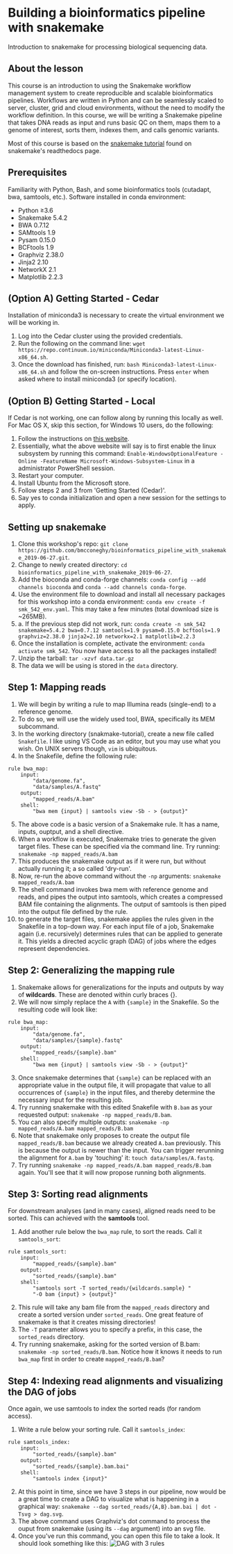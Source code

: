 # Building a bioinformatics pipeline with snakemake
Introduction to snakemake for processing biological sequencing data.
## About the lesson
This course is an introduction to using the Snakemake workflow management system to create reproducible and scalable bioinformatics pipelines. Workflows are written in Python and can be seamlessly scaled to server, cluster, grid and cloud environments, without the need to modify the workflow definition. In this course, we will be writing a Snakemake pipeline that takes DNA reads as input and runs basic QC on them, maps them to a genome of interest, sorts them, indexes them, and calls genomic variants.

Most of this course is based on the [snakemake tutorial](https://snakemake.readthedocs.io/en/stable/tutorial/tutorial.html) found on snakemake's readthedocs page.

## Prerequisites
Familiarity with Python, Bash, and some bioinformatics tools (cutadapt, bwa, samtools, etc.).
Software installed in conda environment:
* Python ≥3.6
* Snakemake 5.4.2
* BWA 0.7.12
* SAMtools 1.9
* Pysam 0.15.0
* BCFtools 1.9
* Graphviz 2.38.0
* Jinja2 2.10
* NetworkX 2.1
* Matplotlib 2.2.3

## (Option A) Getting Started - Cedar
Installation of miniconda3 is necessary to create the virtual environment we will be working in.
1. Log into the Cedar cluster using the provided credentials.
2. Run the following on the command line: `wget https://repo.continuum.io/miniconda/Miniconda3-latest-Linux-x86_64.sh`.
3. Once the download has finished, run: `bash Miniconda3-latest-Linux-x86_64.sh` and follow the on-screen instructions. Press `enter` when asked where to install miniconda3 (or specify location).

## (Option B) Getting Started - Local
If Cedar is not working, one can follow along by running this locally as well. For Mac OS X, skip this section, for Windows 10 users, do the following:
1. Follow the instructions on [this website](https://itsfoss.com/install-bash-on-windows/).
2. Essentially, what the above website will say is to first enable the linux subsystem by running this command: `Enable-WindowsOptionalFeature -Online -FeatureName Microsoft-Windows-Subsystem-Linux` in a administrator PowerShell session.
3. Restart your computer.
4. Install Ubuntu from the Microsoft store.
5. Follow steps 2 and 3 from 'Getting Started (Cedar)'.
6. Say yes to conda initialization and open a new session for the settings to apply.

## Setting up snakemake
1. Clone this workshop's repo: `git clone https://github.com/bmcconeghy/bioinformatics_pipeline_with_snakemake_2019-06-27.git`.
2. Change to newly created directory: `cd bioinformatics_pipeline_with_snakemake_2019-06-27`.
3. Add the bioconda and conda-forge channels: `conda config --add channels bioconda` and `conda --add channels conda-forge`.
4. Use the environment file to download and install all necessary packages for this workshop into a conda environment: `conda env create -f smk_542_env.yaml`. This may take a few minutes (total download size is ~265MB).
4. a. If the previous step did not work, run: `conda create -n smk_542 snakemake=5.4.2 bwa=0.7.12 samtools=1.9 pysam=0.15.0 bcftools=1.9 graphviz=2.38.0 jinja2=2.10 networkx=2.1 matplotlib=2.2.3`
5. Once the installation is complete, activate the environment: `conda activate smk_542`. You now have access to all the packages installed!
6. Unzip the tarball: `tar -xzvf data.tar.gz`
7. The data we will be using is stored in the `data` directory.

## Step 1: Mapping reads
1. We will begin by writing a rule to map Illumina reads (single-end) to a reference genome.
2. To do so, we will use the widely used tool, BWA, specifically its MEM subcommand.
3. In the working directory (snakmake-tutorial), create a new file called `Snakefile`. I like using VS Code as an editor, but you may use what you wish. On UNIX servers though, `vim` is ubiquitous.
4. In the Snakefile, define the following rule:
```
rule bwa_map:
    input:
        "data/genome.fa",
        "data/samples/A.fastq"
    output:
        "mapped_reads/A.bam"
    shell:
        "bwa mem {input} | samtools view -Sb - > {output}"
```
5. The above code is a basic version of a Snakemake rule. It has a name, inputs, ouptput, and a shell directive.
6. When a workflow is executed, Snakemake tries to generate the given target files. These can be specified via the command line. Try running: `snakemake -np mapped_reads/A.bam`
7. This produces the snakemake output as if it were run, but without actually running it; a so called 'dry-run'.
8. Now, re-run the above command without the `-np` arguments: `snakemake mapped_reads/A.bam`
9. The shell command invokes bwa mem with reference genome and reads, and pipes the output into samtools, which creates a compressed BAM file containing the alignments. The output of samtools is then piped into the output file defined by the rule.
10. to generate the target files, snakemake applies the rules given in the Snakefile in a top-down way. For each input file of a job, Snakemake again (i.e. recursively) determines rules that can be applied to generate it. This yields a directed acyclic graph (DAG) of jobs where the edges represent dependencies.

## Step 2: Generalizing the mapping rule
1. Snakemake allows for generalizations for the inputs and outputs by way of **wildcards**. These are denoted within curly braces {}.
2. We will now simply replace the `A` with `{sample}` in the Snakefile. So the resulting code will look like:
```
rule bwa_map:
    input:
        "data/genome.fa",
        "data/samples/{sample}.fastq"
    output:
        "mapped_reads/{sample}.bam"
    shell:
        "bwa mem {input} | samtools view -Sb - > {output}"
```
3. Once snakemake determines that `{sample}` can be replaced with an appropriate value in the output file, it will propagate that value to all occurrences of `{sample}` in the input files, and thereby determine the necessary input for the resulting job.
4. Try running snakemake with this edited Snakefile with `B.bam` as your requested output: `snakemake -np mapped_reads/B.bam`.
5. You can also specify multiple outputs: `snakemake -np mapped_reads/A.bam mapped_reads/B.bam`
6. Note that snakemake only proposes to create the output file `mapped_reads/B.bam` because we already created `A.bam` previously. This is because the output is newer than the input. You can trigger rerunning the alignment for `A.bam` by 'touching' it: `touch data/samples/A.fastq`.
7. Try running  `snakemake -np mapped_reads/A.bam mapped_reads/B.bam` again. You'll see that it will now propose running both alignments.

## Step 3: Sorting read alignments
For downstream analyses (and in many cases), aligned reads need to be sorted. This can achieved with the **samtools** tool.
1. Add another rule below the `bwa_map` rule, to sort the reads. Call it `samtools_sort`:
```
rule samtools_sort:
    input:
        "mapped_reads/{sample}.bam"
    output:
        "sorted_reads/{sample}.bam"
    shell:
        "samtools sort -T sorted_reads/{wildcards.sample} "
        "-O bam {input} > {output}"
```
2. This rule will take any bam file from the `mapped_reads` directory and create a sorted version under `sorted_reads`. One great feature of snakemake is that it creates missing directories!
3. The `-T` parameter allows you to specify a prefix, in this case, the `sorted_reads` directory.
4. Try running snakemake, asking for the sorted version of B.bam: `snakemake -np sorted_reads/B.bam`. Notice how it knows it needs to run `bwa_map` first in order to create `mapped_reads/B.bam`?

## Step 4: Indexing read alignments and visualizing the DAG of jobs
Once again, we use samtools to index the sorted reads (for random access).
1. Write a rule below your sorting rule. Call it `samtools_index`:
```
rule samtools_index:
    input:
        "sorted_reads/{sample}.bam"
    output:
        "sorted_reads/{sample}.bam.bai"
    shell:
        "samtools index {input}"
```
2. At this point in time, since we have 3 steps in our pipeline, now would be a great time to create a DAG to visualize what is happening in a graphical way: `snakemake --dag sorted_reads/{A,B}.bam.bai | dot -Tsvg > dag.svg`.
3. The above command uses Graphviz's dot command to process the ouput from snakemake (using its `--dag` argument) into an svg file.
4. Once you've run this command, you can open this file to take a look. It should look something like this:
![DAG with 3 rules](https://github.com/bmcconeghy/bioinformatics_pipeline_with_snakemake_2019-06-27/blob/master/examples/dag.svg)
